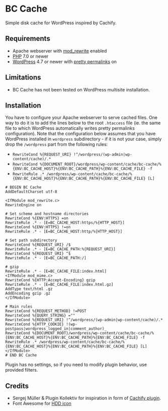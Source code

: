 # BC Cache

Simple disk cache for WordPress inspired by Cachify.

## Requirements
* Apache webserver with [mod_rewrite](https://httpd.apache.org/docs/current/mod/mod_rewrite.html) enabled
* [PHP](https://secure.php.net/) 7.0 or newer
* [WordPress](https://wordpress.org/) 4.7 or newer with [pretty permalinks](https://codex.wordpress.org/Using_Permalinks) on

## Limitations

* BC Cache has not been tested on WordPress multisite installation.

## Installation

You have to configure your Apache webserver to serve cached files. One way to do it is to add the lines below to the root `.htaccess` file (ie. the same file to which WordPress automatically writes pretty permalinks configuration). Note that the configuration below assumes that you have WordPress installed in `wordpress` subdirectory - if it is not your case, simply drop the `/wordpress` part from the following rules:

* `RewriteCond %{REQUEST_URI} !^/wordpress/(wp-admin|wp-content/cache)/.*`
* `RewriteCond %{DOCUMENT_ROOT}/wordpress/wp-content/cache/bc-cache/%{ENV:BC_CACHE_HOST}%{ENV:BC_CACHE_PATH}%{ENV:BC_CACHE_FILE} -f`
* `RewriteRule .* /wordpress/wp-content/cache/bc-cache/%{ENV:BC_CACHE_HOST}%{ENV:BC_CACHE_PATH}%{ENV:BC_CACHE_FILE} [L]`

```
# BEGIN BC Cache
AddDefaultCharset utf-8

<IfModule mod_rewrite.c>
RewriteEngine on

# Set scheme and hostname directories
RewriteCond %{ENV:HTTPS} =on
RewriteRule .* - [E=BC_CACHE_HOST:https/%{HTTP_HOST}]
RewriteCond %{ENV:HTTPS} !=on
RewriteRule .* - [E=BC_CACHE_HOST:http/%{HTTP_HOST}]

# Set path subdirectory
RewriteCond %{REQUEST_URI} /$
RewriteRule .* - [E=BC_CACHE_PATH:%{REQUEST_URI}]
RewriteCond %{REQUEST_URI} ^$
RewriteRule .* - [E=BC_CACHE_PATH:/]

# gzip
RewriteRule .* - [E=BC_CACHE_FILE:index.html]
<IfModule mod_mime.c>
RewriteCond %{HTTP:Accept-Encoding} gzip
RewriteRule .* - [E=BC_CACHE_FILE:index.html.gz]
AddType text/html .gz
AddEncoding gzip .gz
</IfModule>

# Main rules
RewriteCond %{REQUEST_METHOD} !=POST
RewriteCond %{QUERY_STRING} =""
RewriteCond %{REQUEST_URI} !^/wordpress/(wp-admin|wp-content/cache)/.*
RewriteCond %{HTTP_COOKIE} !(wp-postpass|wordpress_logged_in|comment_author)_
RewriteCond %{DOCUMENT_ROOT}/wordpress/wp-content/cache/bc-cache/%{ENV:BC_CACHE_HOST}%{ENV:BC_CACHE_PATH}%{ENV:BC_CACHE_FILE} -f
RewriteRule .* /wordpress/wp-content/cache/bc-cache/%{ENV:BC_CACHE_HOST}%{ENV:BC_CACHE_PATH}%{ENV:BC_CACHE_FILE} [L]
</IfModule>
# END BC Cache

```

Plugin has no settings, so if you need to modify plugin behavior, use provided filters.

## Credits

* Sergej Müller & Plugin Kollektiv for inspiration in form of [Cachify plugin](https://wordpress.org/plugins/cachify/).
* Font Awesome for [HDD icon](http://fontawesome.io/icon/hdd-o/)

